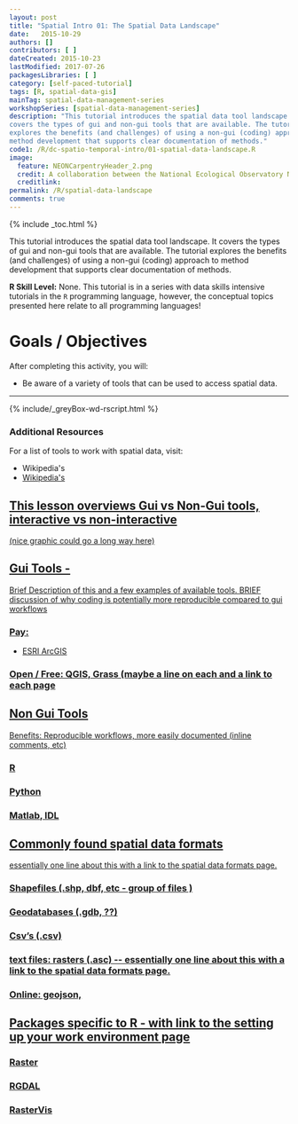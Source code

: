```yaml
---
layout: post
title: "Spatial Intro 01: The Spatial Data Landscape"
date:   2015-10-29
authors: []
contributors: [ ]
dateCreated: 2015-10-23
lastModified: 2017-07-26
packagesLibraries: [ ]
category: [self-paced-tutorial]
tags: [R, spatial-data-gis]
mainTag: spatial-data-management-series
workshopSeries: [spatial-data-management-series]
description: "This tutorial introduces the spatial data tool landscape. It
covers the types of gui and non-gui tools that are available. The tutorial
explores the benefits (and challenges) of using a non-gui (coding) approach to
method development that supports clear documentation of methods."
code1: /R/dc-spatio-temporal-intro/01-spatial-data-landscape.R
image:
  feature: NEONCarpentryHeader_2.png
  credit: A collaboration between the National Ecological Observatory Network (NEON) and Data Carpentry
  creditlink:
permalink: /R/spatial-data-landscape
comments: true
---
```


{% include _toc.html %}

This tutorial introduces the spatial data tool landscape. It
covers the types of gui and non-gui tools that are available. The tutorial
explores the benefits (and challenges) of using a non-gui (coding) approach to
method development that supports clear documentation of methods.

**R Skill Level:** None. This tutorial is in a series with data skills
intensive tutorials in the `R` programming language, however, the conceptual
topics presented here relate to all programming languages!

<div id="objectives" markdown="1">

# Goals / Objectives

After completing this activity, you will:

* Be aware of a variety of tools that can be used to access spatial data.

****

{% include/_greyBox-wd-rscript.html %}

### Additional Resources
For a list of tools to work with spatial data, visit:
* Wikipedia's <a href="http://en.wikipedia.org/wiki/List_of_geographic_information_systems_software" target="_blank" GIS software page. >
* Wikipedia's <a href="http://en.wikipedia.org/wiki/List_of_spatial_analysis_software" target="_blank" spatial analysis software page. >

</div>


## This lesson overviews Gui vs Non-Gui tools, interactive vs non-interactive
(nice graphic could go a long way here)

## Gui Tools -
Brief Description of this and a few examples of available tools. BRIEF discussion of why coding is potentially more reproducible compared to gui workflows

### Pay:

* ESRI ArcGIS

### Open / Free: QGIS, Grass (maybe a line on each and a link to each page

## Non Gui Tools
  Benefits: Reproducible workflows, more easily documented (inline comments, etc)

### R

### Python

### Matlab, IDL

## Commonly found spatial data formats
essentially one line about this with a link to the spatial data formats page.

### Shapefiles (.shp, dbf, etc - group of files )

### Geodatabases (.gdb, ??)

### Csv’s (.csv)

### text files: rasters (.asc) -- essentially one line about this with a link to the spatial data formats page.

### Online: geojson,

## Packages specific to R - with link to the setting up your work environment page

### Raster

### RGDAL

### RasterVis
